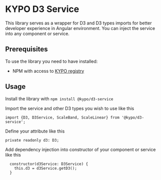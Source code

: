 # KYPO D3 Service

This library serves as a wrapper for D3 and D3 types imports for better developer experience in Angular environment. You can inject the service into any component or service.

## Prerequisites
 
To use the library you need to have installed:

* NPM with access to [KYPO registry](https://projects.ics.muni.cz/projects/kbase/knowledgebase/articles/153)

## Usage

Install the library with `npm install @kypo/d3-service`

Import the service and other D3 types you wish to use like this

`import {D3, D3Service, ScaleBand, ScaleLinear} from '@kypo/d3-service';`

Define your attribute like this

`private readonly d3: D3;`

Add dependency injection into constructor of your component or service like this

```
  constructor(d3Service: D3Service) {
    this.d3 = d3Service.getD3();
  }

```
